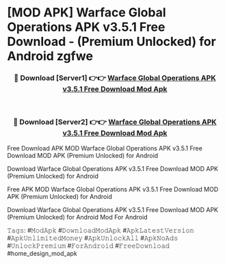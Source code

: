# [MOD APK] Warface Global Operations APK v3.5.1 Free Download - (Premium Unlocked) for Android zgfwe



<div align="center">
<h3>🔴 Download [Server1] 👉👉 <a href="https://momento.my/?title=Warface_Global_Operations_APK_v3.5.1_Free_Download">Warface Global Operations APK v3.5.1 Free Download Mod Apk</a></h3><br>

<h3>🔴 Download [Server2] 👉👉 <a href="https://momento.my/?title=Warface_Global_Operations_APK_v3.5.1_Free_Download">Warface Global Operations APK v3.5.1 Free Download Mod Apk</a></h3>
</div>



Free Download APK MOD Warface Global Operations APK v3.5.1 Free Download MOD APK (Premium Unlocked) for Android

Download Warface Global Operations APK v3.5.1 Free Download MOD APK (Premium Unlocked) for Android

Free APK MOD Warface Global Operations APK v3.5.1 Free Download MOD APK (Premium Unlocked) for Android

Download Warface Global Operations APK v3.5.1 Free Download MOD APK (Premium Unlocked) for Android Mod For Android

𝚃𝚊𝚐𝚜: #𝙼𝚘𝚍𝙰𝚙𝚔 #𝙳𝚘𝚠𝚗𝚕𝚘𝚊𝚍𝙼𝚘𝚍𝙰𝚙𝚔 #𝙰𝚙𝚔𝙻𝚊𝚝𝚎𝚜𝚝𝚅𝚎𝚛𝚜𝚒𝚘𝚗 #𝙰𝚙𝚔𝚄𝚗𝚕𝚒𝚖𝚒𝚝𝚎𝚍𝙼𝚘𝚗𝚎𝚢 #𝙰𝚙𝚔𝚄𝚗𝚕𝚘𝚌𝚔𝙰𝚕𝚕 #𝙰𝚙𝚔𝙽𝚘𝙰𝚍𝚜 #𝚄𝚗𝚕𝚘𝚌𝚔𝙿𝚛𝚎𝚖𝚒𝚞𝚖 #𝙵𝚘𝚛𝙰𝚗𝚍𝚛𝚘𝚒𝚍 #𝙵𝚛𝚎𝚎𝙳𝚘𝚠𝚗𝚕𝚘𝚊𝚍 #home_design_mod_apk
